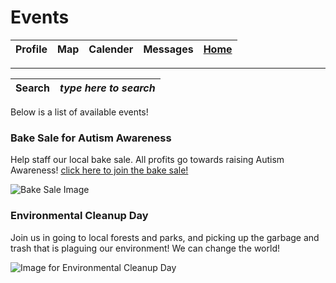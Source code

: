 # Events

| Profile | Map | Calender | Messages| [Home](https://github.com/pdc1601/SWEN-101-Group1/blob/master/README.md) |
| --- | --- | --- | ---- | ---- |
-----------------------------------------------------------------------------------------

| Search | *type here to search* |
| --- | --- |

Below is a list of available events!

### Bake Sale for Autism Awareness

Help staff our local bake sale. All profits go towards raising Autism Awareness!
[click here to join the bake sale!](https://github.com/pdc1601/SWEN-101-Group1/blob/master/bakery_sale.md#profile---map---calender----messages----events)

![Bake Sale Image](https://www.classicbakery.net/wp-content/uploads/2014/04/DRP_9603-1200x600.jpg)

### Environmental Cleanup Day

Join us in going to local forests and parks, and picking up the garbage and trash that is plaguing our environment! We can change the world!


![Image for Environmental Cleanup Day](https://dingo.care2.com/pictures/petition_images/petition/670/701430-1525768131-wide.jpg)
